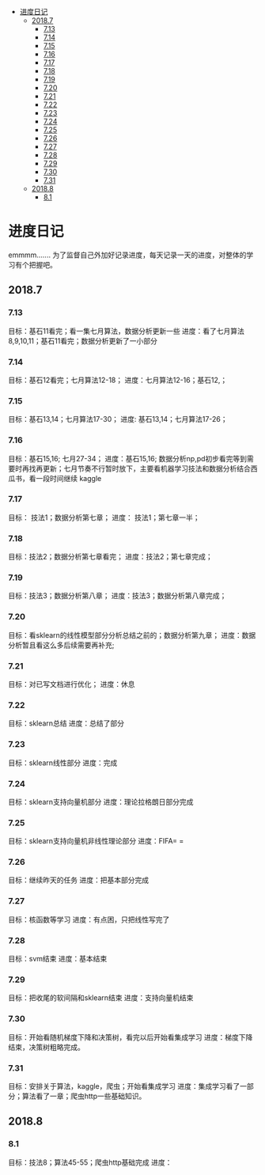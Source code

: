 <!-- TOC -->

- [进度日记](#进度日记)
    - [2018.7](#20187)
        - [7.13](#713)
        - [7.14](#714)
        - [7.15](#715)
        - [7.16](#716)
        - [7.17](#717)
        - [7.18](#718)
        - [7.19](#719)
        - [7.20](#720)
        - [7.21](#721)
        - [7.22](#722)
        - [7.23](#723)
        - [7.24](#724)
        - [7.25](#725)
        - [7.26](#726)
        - [7.27](#727)
        - [7.28](#728)
        - [7.29](#729)
        - [7.30](#730)
        - [7.31](#731)
    - [2018.8](#20188)
        - [8.1](#81)

<!-- /TOC -->

# 进度日记
emmmm.......
为了监督自己外加好记录进度，每天记录一天的进度，对整体的学习有个把握吧。

## 2018.7
### 7.13
目标：基石11看完；看一集七月算法，数据分析更新一些
进度：看了七月算法8,9,10,11；基石11看完；数据分析更新了一小部分

### 7.14
目标：基石12看完；七月算法12-18；
进度：七月算法12-16；基石12,；

### 7.15
目标：基石13,14；七月算法17-30；
进度: 基石13,14；七月算法17-26；

### 7.16
目标：基石15,16; 七月27-34；
进度：基石15,16; 数据分析np,pd初步看完等到需要时再找再更新；七月节奏不行暂时放下，主要看机器学习技法和数据分析结合西瓜书，看一段时间继续 kaggle

### 7.17
目标： 技法1；数据分析第七章；
进度： 技法1；第七章一半；

### 7.18
目标：技法2；数据分析第七章看完；
进度：技法2；第七章完成；

### 7.19
目标：技法3；数据分析第八章；
进度：技法3；数据分析第八章完成；

### 7.20
目标：看sklearn的线性模型部分分析总结之前的；数据分析第九章；
进度：数据分析暂且看这么多后续需要再补充;

### 7.21
目标：对已写文档进行优化；
进度：休息

### 7.22
目标：sklearn总结
进度：总结了部分

### 7.23
目标：sklearn线性部分
进度：完成

### 7.24
目标：sklearn支持向量机部分
进度：理论拉格朗日部分完成

### 7.25
目标：sklearn支持向量机非线性理论部分
进度：FIFA= =

### 7.26
目标：继续昨天的任务
进度：把基本部分完成

### 7.27
目标：核函数等学习
进度：有点困，只把线性写完了

### 7.28
目标：svm结束
进度：基本结束

### 7.29
目标：把收尾的软间隔和sklearn结束
进度：支持向量机结束

### 7.30
目标：开始看随机梯度下降和决策树，看完以后开始看集成学习
进度：梯度下降结束，决策树粗略完成。

### 7.31
目标：安排关于算法，kaggle，爬虫；开始看集成学习
进度：集成学习看了一部分；算法看了一章；爬虫http一些基础知识。

## 2018.8
### 8.1
目标：技法8；算法45-55；爬虫http基础完成
进度：